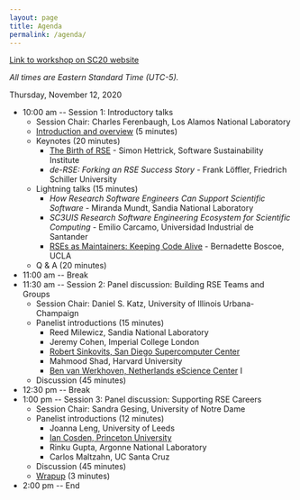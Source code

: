 ```yaml
---
layout: page
title: Agenda
permalink: /agenda/
---
```


[Link to workshop on SC20 website](https://sc20.supercomputing.org/session/?sess=sess217)

*All times are Eastern Standard Time (UTC-5).*

Thursday, November 12, 2020

- 10:00 am -- Session 1:  Introductory talks
    - Session Chair:  Charles Ferenbaugh, Los Alamos National Laboratory
    - [Introduction and overview](https://drive.google.com/file/d/1TBpDI2wPy_val6tCSnvn-gr_Q7SzUIdv/view?usp=sharing) (5 minutes)
    - Keynotes (20 minutes)
        - [The Birth of RSE](https://bit.ly/34zijUd) - Simon Hettrick, Software Sustainability Institute
        - _de-RSE: Forking an RSE Success Story_ - Frank Löffler, Friedrich Schiller University
    - Lightning talks (15 minutes)
        - _How Research Software Engineers Can Support Scientific Software_ - Miranda Mundt, Sandia National Laboratory
        - _SC3UIS Research Software Engineering Ecosystem for Scientific Computing_ - Emilio Carcamo, Universidad Industrial de Santander
        - [RSEs as Maintainers: Keeping Code Alive](https://drive.google.com/file/d/158BMGVuxdsXHVIxnwes680uY07fAGqNt/view?usp=sharing) - Bernadette Boscoe, UCLA
    - Q & A (20 minutes)
- 11:00 am -- Break
- 11:30 am -- Session 2:  Panel discussion:  Building RSE Teams and Groups
    - Session Chair:  Daniel S. Katz, University of Illinois Urbana-Champaign
    - Panelist introductions (15 minutes)
        - Reed Milewicz, Sandia National Laboratory
        - Jeremy Cohen, Imperial College London
        - [Robert Sinkovits, San Diego Supercomputer Center](https://drive.google.com/file/d/1oZ4pVDM3tj5yMUEEtT0gc3uWPaaUlNIb/view?usp=sharing)
        - Mahmood Shad, Harvard University
        - [Ben van Werkhoven, Netherlands eScience Center](https://drive.google.com/file/d/12Fz54QH77dqH1h3Na4Sa3DNp9G21zSiR/view?usp=sharing)
I
    - Discussion (45 minutes)
- 12:30 pm -- Break
- 1:00 pm -- Session 3:  Panel discussion:  Supporting RSE Careers
    - Session Chair:  Sandra Gesing, University of Notre Dame
    - Panelist introductions (12 minutes)
        - Joanna Leng, University of Leeds
        - [Ian Cosden, Princeton University](https://drive.google.com/file/d/1TSSV2Ba6n8VB36qYthe0BQOFclzVBLgg/view?usp=sharing)
        - Rinku Gupta, Argonne National Laboratory
        - Carlos Maltzahn, UC Santa Cruz
    - Discussion (45 minutes)
    - [Wrapup](https://drive.google.com/file/d/1aZgDSPvEcK-gTE_9b1T3D7Z_hcyzpVa1/view?usp=sharing) (3 minutes)
- 2:00 pm -- End


